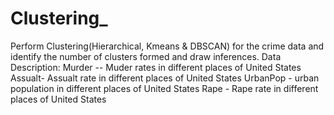 # Clustering_
Perform Clustering(Hierarchical, Kmeans &amp; DBSCAN) for the crime data and identify the number of clusters formed and draw inferences. Data Description: Murder -- Muder rates in different places of United States Assualt- Assualt rate in different places of United States UrbanPop - urban population in different places of United States Rape - Rape rate in different places of United States
